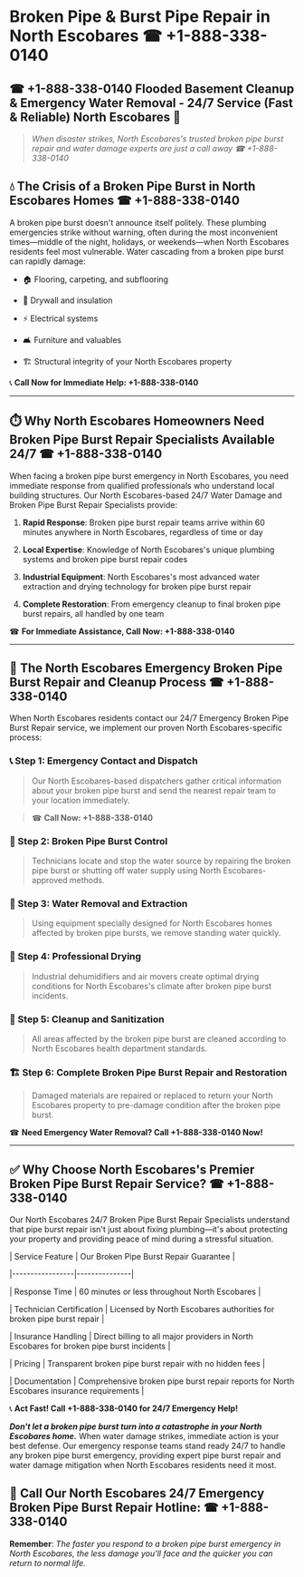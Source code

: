 # Broken Pipe & Burst Pipe Repair in North Escobares ☎ +1-888-338-0140  
## ☎ +1-888-338-0140 Flooded Basement Cleanup & Emergency Water Removal - 24/7 Service (Fast & Reliable) North Escobares 🚨  

> *When disaster strikes, North Escobares's trusted broken pipe burst repair and water damage experts are just a call away ☎ +1-888-338-0140*  

## 💧 The Crisis of a Broken Pipe Burst in North Escobares Homes ☎ +1-888-338-0140  

A broken pipe burst doesn't announce itself politely. These plumbing emergencies strike without warning, often during the most inconvenient times—middle of the night, holidays, or weekends—when North Escobares residents feel most vulnerable. Water cascading from a broken pipe burst can rapidly damage:  

* 🏠 Flooring, carpeting, and subflooring  
* 🧱 Drywall and insulation  
* ⚡ Electrical systems  
* 🛋️ Furniture and valuables  
* 🏗️ Structural integrity of your North Escobares property  

📞 **Call Now for Immediate Help: +1-888-338-0140**  

---  

## ⏱️ Why North Escobares Homeowners Need Broken Pipe Burst Repair Specialists Available 24/7 ☎ +1-888-338-0140  

When facing a broken pipe burst emergency in North Escobares, you need immediate response from qualified professionals who understand local building structures. Our North Escobares-based 24/7 Water Damage and Broken Pipe Burst Repair Specialists provide:  

1. **Rapid Response**: Broken pipe burst repair teams arrive within 60 minutes anywhere in North Escobares, regardless of time or day  
2. **Local Expertise**: Knowledge of North Escobares's unique plumbing systems and broken pipe burst repair codes  
3. **Industrial Equipment**: North Escobares's most advanced water extraction and drying technology for broken pipe burst repair  
4. **Complete Restoration**: From emergency cleanup to final broken pipe burst repairs, all handled by one team  

☎ **For Immediate Assistance, Call Now: +1-888-338-0140**  

---  

## 🔧 The North Escobares Emergency Broken Pipe Burst Repair and Cleanup Process ☎ +1-888-338-0140  

When North Escobares residents contact our 24/7 Emergency Broken Pipe Burst Repair service, we implement our proven North Escobares-specific process:  

### 📞 Step 1: Emergency Contact and Dispatch  
> Our North Escobares-based dispatchers gather critical information about your broken pipe burst and send the nearest repair team to your location immediately.  
> ☎ **Call Now: +1-888-338-0140**  

### 🚿 Step 2: Broken Pipe Burst Control  
> Technicians locate and stop the water source by repairing the broken pipe burst or shutting off water supply using North Escobares-approved methods.  

### 🌊 Step 3: Water Removal and Extraction  
> Using equipment specially designed for North Escobares homes affected by broken pipe bursts, we remove standing water quickly.  

### 💨 Step 4: Professional Drying  
> Industrial dehumidifiers and air movers create optimal drying conditions for North Escobares's climate after broken pipe burst incidents.  

### 🧼 Step 5: Cleanup and Sanitization  
> All areas affected by the broken pipe burst are cleaned according to North Escobares health department standards.  

### 🏗️ Step 6: Complete Broken Pipe Burst Repair and Restoration  
> Damaged materials are repaired or replaced to return your North Escobares property to pre-damage condition after the broken pipe burst.  

☎ **Need Emergency Water Removal? Call +1-888-338-0140 Now!**  

---  

## ✅ Why Choose North Escobares's Premier Broken Pipe Burst Repair Service? ☎ +1-888-338-0140  

Our North Escobares 24/7 Broken Pipe Burst Repair Specialists understand that pipe burst repair isn't just about fixing plumbing—it's about protecting your property and providing peace of mind during a stressful situation.  

| Service Feature | Our Broken Pipe Burst Repair Guarantee |  
|-----------------|---------------|  
| Response Time | 60 minutes or less throughout North Escobares |  
| Technician Certification | Licensed by North Escobares authorities for broken pipe burst repair |  
| Insurance Handling | Direct billing to all major providers in North Escobares for broken pipe burst incidents |  
| Pricing | Transparent broken pipe burst repair with no hidden fees |  
| Documentation | Comprehensive broken pipe burst repair reports for North Escobares insurance requirements |  

📞 **Act Fast! Call +1-888-338-0140 for 24/7 Emergency Help!**  

***Don't let a broken pipe burst turn into a catastrophe in your North Escobares home.*** When water damage strikes, immediate action is your best defense. Our emergency response teams stand ready 24/7 to handle any broken pipe burst emergency, providing expert pipe burst repair and water damage mitigation when North Escobares residents need it most.  

## 📱 Call Our North Escobares 24/7 Emergency Broken Pipe Burst Repair Hotline: ☎ +1-888-338-0140  

**Remember**: *The faster you respond to a broken pipe burst emergency in North Escobares, the less damage you'll face and the quicker you can return to normal life.*